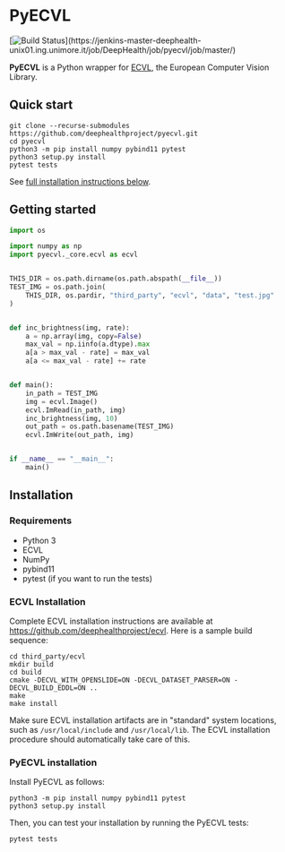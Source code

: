 # PyECVL

[![Build Status](https://jenkins-master-deephealth-unix01.ing.unimore.it/badge/job/DeepHealth/job/pyecvl/job/master/linux_end?)](https://jenkins-master-deephealth-unix01.ing.unimore.it/job/DeepHealth/job/pyecvl/job/master/)

**PyECVL** is a Python wrapper for [ECVL](https://github.com/deephealthproject/ecvl), the European Computer Vision Library.


## Quick start

    git clone --recurse-submodules https://github.com/deephealthproject/pyecvl.git
    cd pyecvl
    python3 -m pip install numpy pybind11 pytest
    python3 setup.py install
    pytest tests

See [full installation instructions below](#installation).


## Getting started

```python
import os

import numpy as np
import pyecvl._core.ecvl as ecvl


THIS_DIR = os.path.dirname(os.path.abspath(__file__))
TEST_IMG = os.path.join(
    THIS_DIR, os.pardir, "third_party", "ecvl", "data", "test.jpg"
)


def inc_brightness(img, rate):
    a = np.array(img, copy=False)
    max_val = np.iinfo(a.dtype).max
    a[a > max_val - rate] = max_val
    a[a <= max_val - rate] += rate


def main():
    in_path = TEST_IMG
    img = ecvl.Image()
    ecvl.ImRead(in_path, img)
    inc_brightness(img, 10)
    out_path = os.path.basename(TEST_IMG)
    ecvl.ImWrite(out_path, img)


if __name__ == "__main__":
    main()
```


## Installation

### Requirements

- Python 3
- ECVL
- NumPy
- pybind11
- pytest (if you want to run the tests)


### ECVL Installation

Complete ECVL installation instructions are available at
https://github.com/deephealthproject/ecvl. Here is a sample build sequence:

```
cd third_party/ecvl
mkdir build
cd build
cmake -DECVL_WITH_OPENSLIDE=ON -DECVL_DATASET_PARSER=ON -DECVL_BUILD_EDDL=ON ..
make
make install
```

Make sure ECVL installation artifacts are in "standard" system locations, such
as `/usr/local/include` and `/usr/local/lib`. The ECVL installation procedure
should automatically take care of this.


### PyECVL installation

Install PyECVL as follows:

```
python3 -m pip install numpy pybind11 pytest
python3 setup.py install
```

Then, you can test your installation by running the PyECVL tests:

    pytest tests
